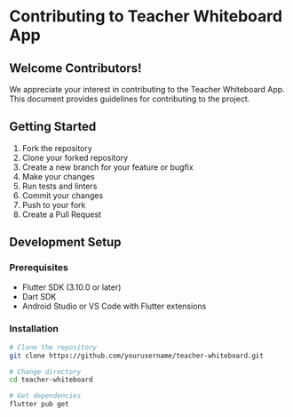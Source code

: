 # Contributing to Teacher Whiteboard App

## Welcome Contributors!

We appreciate your interest in contributing to the Teacher Whiteboard App. This document provides guidelines for contributing to the project.

## Getting Started

1. Fork the repository
2. Clone your forked repository
3. Create a new branch for your feature or bugfix
4. Make your changes
5. Run tests and linters
6. Commit your changes
7. Push to your fork
8. Create a Pull Request

## Development Setup

### Prerequisites
- Flutter SDK (3.10.0 or later)
- Dart SDK
- Android Studio or VS Code with Flutter extensions

### Installation
```bash
# Clone the repository
git clone https://github.com/yourusername/teacher-whiteboard.git

# Change directory
cd teacher-whiteboard

# Get dependencies
flutter pub get